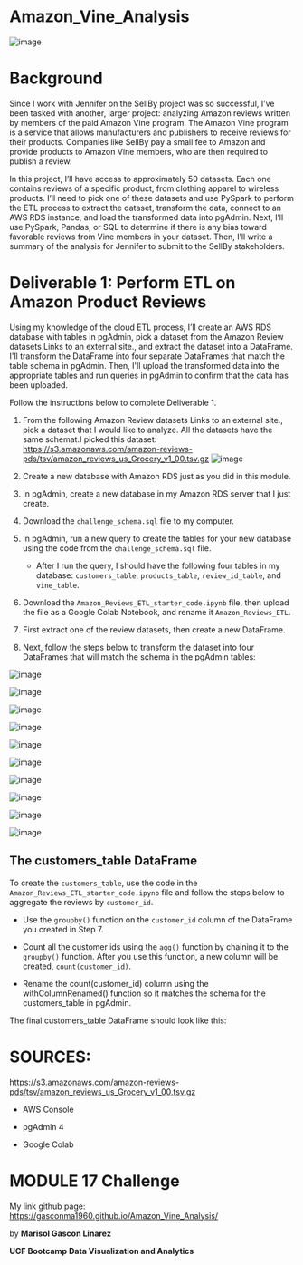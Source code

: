 # Amazon_Vine_Analysis

![image](https://user-images.githubusercontent.com/112348240/216741112-8b3b8ff7-0ba2-4707-b83a-7547fe382c30.png)

# Background
Since I work with Jennifer on the SellBy project was so successful, I’ve been tasked with another, larger project: analyzing Amazon reviews written by members of the paid Amazon Vine program. The Amazon Vine program is a service that allows manufacturers and publishers to receive reviews for their products. Companies like SellBy pay a small fee to Amazon and provide products to Amazon Vine members, who are then required to publish a review.

In this project, I’ll have access to approximately 50 datasets. Each one contains reviews of a specific product, from clothing apparel to wireless products. I’ll need to pick one of these datasets and use PySpark to perform the ETL process to extract the dataset, transform the data, connect to an AWS RDS instance, and load the transformed data into pgAdmin. Next, I’ll use PySpark, Pandas, or SQL to determine if there is any bias toward favorable reviews from Vine members in your dataset. Then, I’ll write a summary of the analysis for Jennifer to submit to the SellBy stakeholders.

# **Deliverable 1: Perform ETL on Amazon Product Reviews** 

Using my knowledge of the cloud ETL process, I’ll create an AWS RDS database with tables in pgAdmin, pick a dataset from the Amazon Review datasets Links to an external site., and extract the dataset into a DataFrame. I'll transform the DataFrame into four separate DataFrames that match the table schema in pgAdmin. Then, I'll upload the transformed data into the appropriate tables and run queries in pgAdmin to confirm that the data has been uploaded.

Follow the instructions below to complete Deliverable 1.

1. From the following Amazon Review datasets Links to an external site., pick a dataset that I would like to analyze. All the datasets have the same schemat.I picked this dataset: https://s3.amazonaws.com/amazon-reviews-pds/tsv/amazon_reviews_us_Grocery_v1_00.tsv.gz
![image](https://user-images.githubusercontent.com/112348240/216742348-29ccedee-019d-4a02-a452-1794ffbabf77.png)


2. Create a new database with Amazon RDS just as you did in this module.

3. In pgAdmin, create a new database in my Amazon RDS server that I just create.

4. Download the `challenge_schema.sql` file to my computer.

5. In pgAdmin, run a new query to create the tables for your new database using the code from the `challenge_schema.sql` file.
    - After I run the query, I should have the following four tables in my database: `customers_table`, `products_table`, `review_id_table`, and `vine_table`.
6. Download the `Amazon_Reviews_ETL_starter_code.ipynb` file, then upload the file as a Google Colab Notebook, and rename it `Amazon_Reviews_ETL`.
7. First extract one of the review datasets, then create a new DataFrame.
8. Next, follow the steps below to transform the dataset into four DataFrames that will match the schema in the pgAdmin tables:


![image](https://user-images.githubusercontent.com/112348240/216742599-847396df-7dfe-4d4f-a340-f5f8f09efda2.png)

![image](https://user-images.githubusercontent.com/112348240/216742611-51fec4f8-e2a5-4902-987e-4928f7a760e7.png)

![image](https://user-images.githubusercontent.com/112348240/216742626-a8f47ec6-7a96-430b-a229-30b360c82254.png)

![image](https://user-images.githubusercontent.com/112348240/216742645-80b2a145-bcda-44b6-a162-6f917c8d0e03.png)

![image](https://user-images.githubusercontent.com/112348240/216742684-d7389ece-2c9c-4742-9948-b826e7820a98.png)

![image](https://user-images.githubusercontent.com/112348240/216742723-6fb6fec4-faa7-4f47-a598-8310a61abae9.png)

![image](https://user-images.githubusercontent.com/112348240/216742742-f449d48a-820e-434e-a466-a6c530554aef.png)

![image](https://user-images.githubusercontent.com/112348240/216742750-746555ff-1c4c-4b78-80d3-9daba47de399.png)

![image](https://user-images.githubusercontent.com/112348240/216742967-0d2c92e6-bbf6-4c9b-9ec9-9fd336f51a1f.png)

![image](https://user-images.githubusercontent.com/112348240/216743089-c5e1d558-b758-409f-bcd3-ab76b24d5ae4.png)

## The customers_table DataFrame
To create the `customers_table`, use the code in the `Amazon_Reviews_ETL_starter_code.ipynb` file and follow the steps below to aggregate the reviews by `customer_id`.

   - Use the `groupby()` function on the `customer_id` column of the DataFrame you created in Step 7.

   - Count all the customer ids using the `agg()` function by chaining it to the `groupby()` function. After you use this function, a new column will be created, `count(customer_id)`.

   - Rename the count(customer_id) column using the withColumnRenamed() function so it matches the schema for the customers_table in pgAdmin.

The final customers_table DataFrame should look like this:



# **SOURCES:**
https://s3.amazonaws.com/amazon-reviews-pds/tsv/amazon_reviews_us_Grocery_v1_00.tsv.gz

- AWS Console

- pgAdmin 4

- Google Colab

# **MODULE 17 Challenge**

My link github page: https://gasconma1960.github.io/Amazon_Vine_Analysis/

by **Marisol Gascon Linarez**

**UCF Bootcamp Data Visualization and Analytics** 
